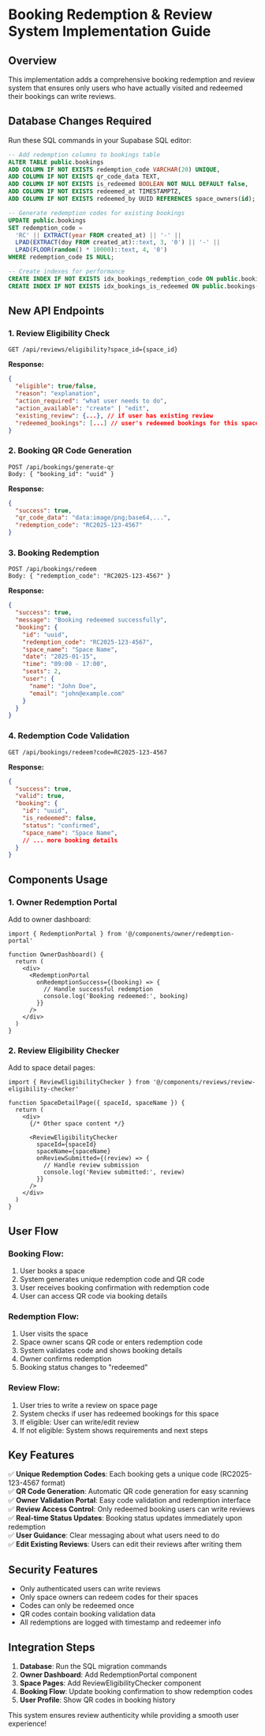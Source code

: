 # Booking Redemption & Review System Implementation Guide

## Overview
This implementation adds a comprehensive booking redemption and review system that ensures only users who have actually visited and redeemed their bookings can write reviews.

## Database Changes Required

Run these SQL commands in your Supabase SQL editor:

```sql
-- Add redemption columns to bookings table
ALTER TABLE public.bookings 
ADD COLUMN IF NOT EXISTS redemption_code VARCHAR(20) UNIQUE,
ADD COLUMN IF NOT EXISTS qr_code_data TEXT,
ADD COLUMN IF NOT EXISTS is_redeemed BOOLEAN NOT NULL DEFAULT false,
ADD COLUMN IF NOT EXISTS redeemed_at TIMESTAMPTZ,
ADD COLUMN IF NOT EXISTS redeemed_by UUID REFERENCES space_owners(id);

-- Generate redemption codes for existing bookings
UPDATE public.bookings 
SET redemption_code = 
  'RC' || EXTRACT(year FROM created_at) || '-' || 
  LPAD(EXTRACT(doy FROM created_at)::text, 3, '0') || '-' ||
  LPAD(FLOOR(random() * 10000)::text, 4, '0')
WHERE redemption_code IS NULL;

-- Create indexes for performance
CREATE INDEX IF NOT EXISTS idx_bookings_redemption_code ON public.bookings(redemption_code);
CREATE INDEX IF NOT EXISTS idx_bookings_is_redeemed ON public.bookings(is_redeemed);
```

## New API Endpoints

### 1. Review Eligibility Check
```
GET /api/reviews/eligibility?space_id={space_id}
```
**Response:**
```json
{
  "eligible": true/false,
  "reason": "explanation",
  "action_required": "what user needs to do",
  "action_available": "create" | "edit",
  "existing_review": {...}, // if user has existing review
  "redeemed_bookings": [...] // user's redeemed bookings for this space
}
```

### 2. Booking QR Code Generation
```
POST /api/bookings/generate-qr
Body: { "booking_id": "uuid" }
```
**Response:**
```json
{
  "success": true,
  "qr_code_data": "data:image/png;base64,...",
  "redemption_code": "RC2025-123-4567"
}
```

### 3. Booking Redemption
```
POST /api/bookings/redeem
Body: { "redemption_code": "RC2025-123-4567" }
```
**Response:**
```json
{
  "success": true,
  "message": "Booking redeemed successfully",
  "booking": {
    "id": "uuid",
    "redemption_code": "RC2025-123-4567",
    "space_name": "Space Name",
    "date": "2025-01-15",
    "time": "09:00 - 17:00",
    "seats": 2,
    "user": {
      "name": "John Doe",
      "email": "john@example.com"
    }
  }
}
```

### 4. Redemption Code Validation
```
GET /api/bookings/redeem?code=RC2025-123-4567
```
**Response:**
```json
{
  "success": true,
  "valid": true,
  "booking": {
    "id": "uuid",
    "is_redeemed": false,
    "status": "confirmed",
    "space_name": "Space Name",
    // ... more booking details
  }
}
```

## Components Usage

### 1. Owner Redemption Portal
Add to owner dashboard:

```tsx
import { RedemptionPortal } from '@/components/owner/redemption-portal'

function OwnerDashboard() {
  return (
    <div>
      <RedemptionPortal 
        onRedemptionSuccess={(booking) => {
          // Handle successful redemption
          console.log('Booking redeemed:', booking)
        }}
      />
    </div>
  )
}
```

### 2. Review Eligibility Checker
Add to space detail pages:

```tsx
import { ReviewEligibilityChecker } from '@/components/reviews/review-eligibility-checker'

function SpaceDetailPage({ spaceId, spaceName }) {
  return (
    <div>
      {/* Other space content */}
      
      <ReviewEligibilityChecker 
        spaceId={spaceId}
        spaceName={spaceName}
        onReviewSubmitted={(review) => {
          // Handle review submission
          console.log('Review submitted:', review)
        }}
      />
    </div>
  )
}
```

## User Flow

### Booking Flow:
1. User books a space
2. System generates unique redemption code and QR code
3. User receives booking confirmation with redemption code
4. User can access QR code via booking details

### Redemption Flow:
1. User visits the space
2. Space owner scans QR code or enters redemption code
3. System validates code and shows booking details
4. Owner confirms redemption
5. Booking status changes to "redeemed"

### Review Flow:
1. User tries to write a review on space page
2. System checks if user has redeemed bookings for this space
3. If eligible: User can write/edit review
4. If not eligible: System shows requirements and next steps

## Key Features

✅ **Unique Redemption Codes**: Each booking gets a unique code (RC2025-123-4567 format)  
✅ **QR Code Generation**: Automatic QR code generation for easy scanning  
✅ **Owner Validation Portal**: Easy code validation and redemption interface  
✅ **Review Access Control**: Only redeemed booking users can write reviews  
✅ **Real-time Status Updates**: Booking status updates immediately upon redemption  
✅ **User Guidance**: Clear messaging about what users need to do  
✅ **Edit Existing Reviews**: Users can edit their reviews after writing them  

## Security Features

- Only authenticated users can write reviews
- Only space owners can redeem codes for their spaces
- Codes can only be redeemed once
- QR codes contain booking validation data
- All redemptions are logged with timestamp and redeemer info

## Integration Steps

1. **Database**: Run the SQL migration commands
2. **Owner Dashboard**: Add RedemptionPortal component
3. **Space Pages**: Add ReviewEligibilityChecker component  
4. **Booking Flow**: Update booking confirmation to show redemption codes
5. **User Profile**: Show QR codes in booking history

This system ensures review authenticity while providing a smooth user experience!